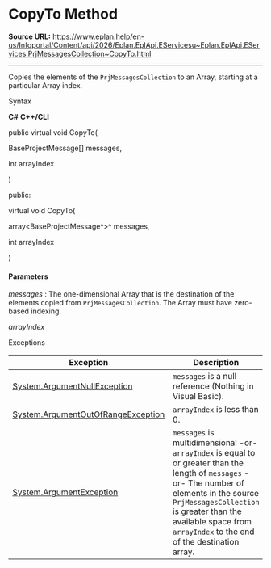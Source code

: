 # CopyTo Method

**Source URL:** https://www.eplan.help/en-us/Infoportal/Content/api/2026/Eplan.EplApi.EServicesu~Eplan.EplApi.EServices.PrjMessagesCollection~CopyTo.html

---

Copies the elements of the `PrjMessagesCollection` to an Array, starting at a particular Array index.

Syntax

**C#**
**C++/CLI**


public virtual void CopyTo( 

   BaseProjectMessage[] messages,

   int arrayIndex

)

public:

virtual void CopyTo( 

   array<BaseProjectMessage^>^ messages,

   int arrayIndex

)


#### Parameters

*messages*
:   The one-dimensional Array that is the destination of the elements copied from `PrjMessagesCollection`. The Array must have zero-based indexing.

*arrayIndex*

Exceptions

| Exception | Description |
| --- | --- |
| [System.ArgumentNullException](#) | `messages` is a null reference (Nothing in Visual Basic). |
| [System.ArgumentOutOfRangeException](#) | `arrayIndex` is less than 0. |
| [System.ArgumentException](#) | `messages` is multidimensional -or- `arrayIndex` is equal to or greater than the length of `messages` -or- The number of elements in the source `PrjMessagesCollection` is greater than the available space from `arrayIndex` to the end of the destination array. |
